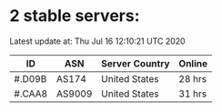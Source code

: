 # 2 stable servers:

Latest update at: Thu Jul 16 12:10:21 UTC 2020

| ID | ASN | Server Country | Online |
| -- | --- | -------------- | ------ |
| #.D09B | AS174 | United States | 28 hrs |
| #.CAA8 | AS9009 | United States | 31 hrs |

